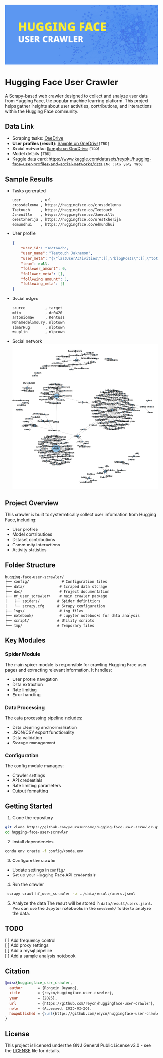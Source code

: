 <!--
 * @Author: Rongxin rongxin@u.nus.edu
 * @Date: 2025-03-25 23:52:25
 * @LastEditors: Rongxin rongxin@u.nus.edu
 * @LastEditTime: 2025-03-26 19:26:50
 * @FilePath: /hugging-face-user-scrawler/README.MD
 * @Description: 这是默认设置,请设置`customMade`, 打开koroFileHeader查看配置 进行设置: https://github.com/OBKoro1/koro1FileHeader/wiki/%E9%85%8D%E7%BD%AE
-->
![huggingface-user-crawler](output/figure/huggingface-user-crawler.jpeg)
# Hugging Face User Crawler

A Scrapy-based web crawler designed to collect and analyze user data from Hugging Face, the popular machine learning platform. This project helps gather insights about user activities, contributions, and interactions within the Hugging Face community.

## Data Link

- Scraping tasks: [OneDrive](https://1drv.ms/f/c/7899f3f566e5efe5/Ei2nIyibobxMlBWGjGz7bdIBn-cTWUhy4ajSY1aH9yTqiQ?e=LejL3Q)
- **User profiles (result)**: [Sample on OneDrive](https://1drv.ms/f/c/7899f3f566e5efe5/EjbbKNowwQRGtfak7roKT5IBuN7GbsrNOTg8Go894PMqbQ?e=VlhjVm)`[TBD]`  
- Social networks: [Sample on OneDrive](https://1drv.ms/f/c/7899f3f566e5efe5/EnKAHPmI0P9CiM6EQjr4vAQBKwRp__sRNfyA3M-QVdc-dA?e=OPjiKc) `[TBD]`  
- Model details `[TBD]`  
- Kaggle data card: <https://www.kaggle.com/datasets/reypku/hugging-face-user-profiles-and-social-networks/data> `[No data yet; TBD]`

## Sample Results

- Tasks generated

    ```csv
    user         , url
    crossdelenna , https://huggingface.co/crossdelenna
    Teetouch     , https://huggingface.co/Teetouch
    Janouille    , https://huggingface.co/Janouille
    orestxherija , https://huggingface.co/orestxherija
    edmundhui    , https://huggingface.co/edmundhui
    ```

- User profile

    ```json
    {
        "user_id": "Teetouch",
        "user_name": "Teetouch Jaknamon",
        "user_meta": "{\"lastUserActivities\":[],\"blogPosts\":[],\"totalBlogPosts\":0,\"canReadDatabase\":false,\"canManageEntities\":false,\"canReadEntities\":false,\"canImpersonate\":false,\"canManageBilling\":false,\"communityScore\":0,\"collections\":[],\"datasets\":[],\"models\":[{\"author\":\"Teetouch\",\"authorData\":{\"_id\":\"620b0b423c0931626a7c92c2\",\"avatarUrl\":\"/avatars/d150cef7965877a88d7400c431c626d7.svg\",\"fullname\":\"Teetouch Jaknamon\",\"name\":\"Teetouch\",\"type\":\"user\",\"isPro\":false,\"isHf\":false,\"isHfAdmin\":false,\"isMod\":false},\"downloads\":0,\"gated\":false,\"id\":\"Teetouch/TEETOUQQ2222-attacut-th-to-en-pt2\",\"availableInferenceProviders\":[],\"lastModified\":\"2022-03-10T17:45:31.000Z\",\"likes\":0,\"private\":false,\"repoType\":\"model\",\"isLikedByUser\":false}],\"numberLikes\":0,\"papers\":[],\"posts\":[],\"totalPosts\":0,\"spaces\":[],\"u\":{\"avatarUrl\":\"/avatars/d150cef7965877a88d7400c431c626d7.svg\",\"isPro\":false,\"fullname\":\"Teetouch Jaknamon\",\"user\":\"Teetouch\",\"orgs\":[],\"signup\":{},\"isHf\":false,\"isMod\":false,\"type\":\"user\"},\"upvotes\":0,\"repoFilterModels\":{\"sortKey\":\"modified\"},\"repoFilterDatasets\":{\"sortKey\":\"modified\"},\"repoFilterSpaces\":{\"sortKey\":\"modified\"},\"numFollowers\":0,\"numFollowingUsers\":0,\"numFollowingOrgs\":0,\"isFollowing\":false,\"isFollower\":false,\"sampleFollowers\":[],\"isWatching\":false,\"acceptLanguages\":[\"en\"]}",
        "team": null,
        "follower_amount": 0,
        "follower_meta": [],
        "following_amount": 0,
        "following_meta": []
    }
    ```

- Social edges

    ```csv
    source         , target
    mktn           , dc0420
    antoniomae     , Kentuss
    Mohamedelamoury, nlptown
    simarHug       , nlptown
    Wauplin        , nlptown
    ```

- Social network
  ![social_network](output/figure/network.png)

## Project Overview

This crawler is built to systematically collect user information from Hugging Face, including:
- User profiles
- Model contributions
- Dataset contributions
- Community interactions
- Activity statistics

## Folder Structure

```
hugging-face-user-scrawler/
├── config/               # Configuration files
├── data/                # Scraped data storage
├── doc/                 # Project documentation
├── hf_user_scrawler/    # Main crawler package
│   ├── spiders/        # Spider definitions
│   └── scrapy.cfg      # Scrapy configuration
├── logs/                # Log files
├── notebook/            # Jupyter notebooks for data analysis
├── script/             # Utility scripts
└── tmp/                # Temporary files
```

## Key Modules

### Spider Module
The main spider module is responsible for crawling Hugging Face user pages and extracting relevant information. It handles:
- User profile navigation
- Data extraction
- Rate limiting
- Error handling

### Data Processing
The data processing pipeline includes:
- Data cleaning and normalization
- JSON/CSV export functionality
- Data validation
- Storage management

### Configuration
The config module manages:
- Crawler settings
- API credentials
- Rate limiting parameters
- Output formatting

## Getting Started

1. Clone the repository
```bash
git clone https://github.com/yourusername/hugging-face-user-scrawler.git
cd hugging-face-user-scrawler
```

2. Install dependencies
```bash
conda env create -f config/conda.env
```

3. Configure the crawler
- Update settings in `config/`
- Set up your Hugging Face API credentials

4. Run the crawler
```bash
 scrapy crawl hf_user_scrawler -o ../data/result/users.jsonl  
```
5. Analyze the data
The result will be stored in `data/result/users.jsonl`. You can use the Jupyter notebooks in the `notebook/` folder to analyze the data.

## TODO  

[ ] Add frequency control  
[ ] Add proxy settings  
[ ] Add a mysql pipeline  
[ ] Add a sample analysis notebook  

## Citation

```bibtex
@misc{huggingface_user_crawler,
  author       = {Rongxin Ouyang},
  title        = {reycn/huggingface-user-crawler},
  year         = {2025},
  url          = {https://github.com/reycn/huggingface-user-crawler},
  note         = {Accessed: 2025-03-26},
  howpublished = {\url{https://github.com/reycn/huggingface-user-crawler}}
}
```

## License

This project is licensed under the GNU General Public License v3.0 - see the [LICENSE](LICENSE) file for details.
